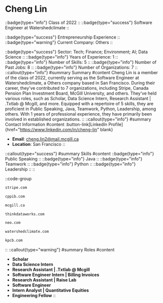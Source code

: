 # Cheng Lin
::badge{type="info"}
Class of 2022
::
::badge{type="success"}
Software Engineer at Watershedclimate
::

::badge{type="success"}
Entrepreneurship Experience
::
::badge{type="warning"}
Current Company: Others
::

::badge{type="success"}
Sector: Tech; Finance; Environment; AI; Data Science
::
::badge{type="info"}
Years of Experience: 1
::
::badge{type="info"}
Number of Skills: 5
::
::badge{type="info"}
Number of Past Jobs: 8
::
::badge{type="info"}
Number of Organizations: 7
::
::callout{type="info"}
#summary
Summary
#content
Cheng Lin is a member of the class of 2022, currently serving as the Software Engineer at Watershedclimate, a Others company based in San Francisco. During their career, they've contributed to 7 organizations, including Stripe, Canada Pension Plan Investment Board, McGill University, and others. They've held various roles, such as Scholar, Data Science Intern, Research Assistant | .Txtlab @ Mcgill, and more. Equipped with a repertoire of 5 skills, they are proficient in Public Speaking, Java, Teamwork, Python, Leadership, among others.  With 1 years of professional experience, they have primarily been involved in established organizations.
::
::callout{type="info"}
#summary
Contact Information
#content
:button-link[LinkedIn Profile]{href="https://www.linkedin.com/in/cheng-lin" blank}
- **Email**: cheng.lin2@mail.mcgill.ca
- **Location**: San Francisco
::

::callout{type="success"}
#summary
Skills
#content
::badge{type="info"}
Public Speaking
::
::badge{type="info"}
Java
::
::badge{type="info"}
Teamwork
::
::badge{type="info"}
Python
::
::badge{type="info"}
Leadership
::
::

::code-group
```bash [Stripe]
stripe.com
```
```bash [Canada Pension Plan Investment Board]
cppib.com
```
```bash [McGill University]
mcgill.ca
```
```bash [ThinkData Works Inc.]
thinkdataworks.com
```
```bash [Neo]
neo.com
```
```bash [Watershedclimate]
watershedclimate.com
```
```bash [Kleiner Perkins Caufield & Byers]
kpcb.com
```
::
::callout{type="warning"}
#summary
Roles
#content
- **Scholar**
- **Data Science Intern**
- **Research Assistant | .Txtlab @ Mcgill**
- **Software Engineer Intern | Billing Invoices**
- **Research Assistant | Raise Lab**
- **Software Engineer**
- **Intern Analyst | Quantitative Equities**
- **Engineering Fellow**
::

